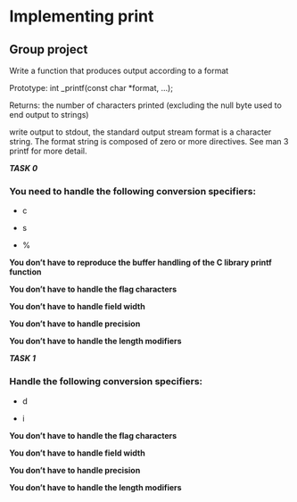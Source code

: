 # Implementing print
## Group project

Write a function that produces output according to a format

Prototype: int _printf(const char *format, ...);

Returns: the number of characters printed (excluding the null byte used to end output to strings)

write output to stdout, the standard output stream format is a character string. The format string is composed of zero or more directives. See man 3 printf for more detail. 


***TASK 0***

### You need to handle the following conversion specifiers:

* c

* s

* %

**You don’t have to reproduce the buffer handling of the C library printf function**

**You don’t have to handle the flag characters**

**You don’t have to handle field width**

**You don’t have to handle precision**

**You don’t have to handle the length modifiers**



***TASK 1***

### Handle the following conversion specifiers:


* d

* i

**You don’t have to handle the flag characters**

**You don’t have to handle field width**

**You don’t have to handle precision**

**You don’t have to handle the length modifiers**
